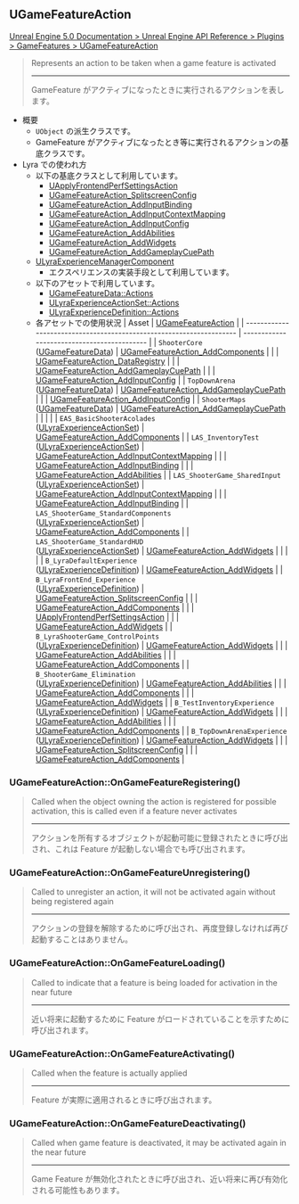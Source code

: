 ## UGameFeatureAction

[Unreal Engine 5.0 Documentation > Unreal Engine API Reference > Plugins > GameFeatures > UGameFeatureAction](https://docs.unrealengine.com/5.0/en-US/API/Plugins/GameFeatures/UGameFeatureAction/)

> Represents an action to be taken when a game feature is activated  
> 
> ----
> GameFeature がアクティブになったときに実行されるアクションを表します。

* 概要
	* `UObject` の派生クラスです。
	* GameFeature がアクティブになったとき等に実行されるアクションの基底クラスです。
* Lyra での使われ方
	* 以下の基底クラスとして利用しています。
		* [UApplyFrontendPerfSettingsAction]
		* [UGameFeatureAction_SplitscreenConfig]
		* [UGameFeatureAction_AddInputBinding]
		* [UGameFeatureAction_AddInputContextMapping]
		* [UGameFeatureAction_AddInputConfig]
		* [UGameFeatureAction_AddAbilities]
		* [UGameFeatureAction_AddWidgets]
		* [UGameFeatureAction_AddGameplayCuePath]
	* [ULyraExperienceManagerComponent] 
		* エクスペリエンスの実装手段として利用しています。
	* 以下のアセットで利用しています。
		* [UGameFeatureData::Actions]
		* [ULyraExperienceActionSet::Actions]
		* [ULyraExperienceDefinition::Actions]
	* 各アセットでの使用状況
		| Asset                                                                | [UGameFeatureAction]                        |
		| -------------------------------------------------------------------- | ------------------------------------------- |
		| `ShooterCore`<br>([UGameFeatureData])                                | [UGameFeatureAction_AddComponents]          |
		|                                                                      | [UGameFeatureAction_DataRegistry]           |
		|                                                                      | [UGameFeatureAction_AddGameplayCuePath]     |
		|                                                                      | [UGameFeatureAction_AddInputConfig]         |
		| `TopDownArena`<br>([UGameFeatureData])                               | [UGameFeatureAction_AddGameplayCuePath]     |
		|                                                                      | [UGameFeatureAction_AddInputConfig]         |
		| `ShooterMaps`<br>([UGameFeatureData])                                | [UGameFeatureAction_AddGameplayCuePath]     |
		|                                                                      |                                             |
		| `EAS_BasicShooterAcolades`<br>([ULyraExperienceActionSet])           | [UGameFeatureAction_AddComponents]          |
		| `LAS_InventoryTest`<br>([ULyraExperienceActionSet])                  | [UGameFeatureAction_AddInputContextMapping] |
		|                                                                      | [UGameFeatureAction_AddInputBinding]        |
		|                                                                      | [UGameFeatureAction_AddAbilities]           |
		| `LAS_ShooterGame_SharedInput`<br>([ULyraExperienceActionSet])        | [UGameFeatureAction_AddInputContextMapping] |
		|                                                                      | [UGameFeatureAction_AddInputBinding]        |
		| `LAS_ShooterGame_StandardComponents`<br>([ULyraExperienceActionSet]) | [UGameFeatureAction_AddComponents]          |
		| `LAS_ShooterGame_StandardHUD`<br>([ULyraExperienceActionSet])        | [UGameFeatureAction_AddWidgets]             |
		|                                                                      |                                             |
		| `B_LyraDefaultExperience`<br>([ULyraExperienceDefinition])           | [UGameFeatureAction_AddWidgets]             |
		| `B_LyraFrontEnd_Experience`<br>([ULyraExperienceDefinition])         | [UGameFeatureAction_SplitscreenConfig]      |
		|                                                                      | [UGameFeatureAction_AddComponents]          |
		|                                                                      | [UApplyFrontendPerfSettingsAction]          |
		|                                                                      | [UGameFeatureAction_AddWidgets]             |
		| `B_LyraShooterGame_ControlPoints`<br>([ULyraExperienceDefinition])   | [UGameFeatureAction_AddWidgets]             |
		|                                                                      | [UGameFeatureAction_AddAbilities]           |
		|                                                                      | [UGameFeatureAction_AddComponents]          |
		| `B_ShooterGame_Elimination`<br>([ULyraExperienceDefinition])         | [UGameFeatureAction_AddAbilities]           |
		|                                                                      | [UGameFeatureAction_AddComponents]          |
		|                                                                      | [UGameFeatureAction_AddWidgets]             |
		| `B_TestInventoryExperience`<br>([ULyraExperienceDefinition])         | [UGameFeatureAction_AddWidgets]             |
		|                                                                      | [UGameFeatureAction_AddAbilities]           |
		|                                                                      | [UGameFeatureAction_AddComponents]          |
		| `B_TopDownArenaExperience`<br>([ULyraExperienceDefinition])          | [UGameFeatureAction_AddWidgets]             |
		|                                                                      | [UGameFeatureAction_SplitscreenConfig]      |
		|                                                                      | [UGameFeatureAction_AddComponents]          |

### UGameFeatureAction::OnGameFeatureRegistering()

> Called when the object owning the action is registered for possible activation, this is called even if a feature never activates  
> 
> ----
> アクションを所有するオブジェクトが起動可能に登録されたときに呼び出され、これは Feature が起動しない場合でも呼び出されます。  

### UGameFeatureAction::OnGameFeatureUnregistering()

> Called to unregister an action, it will not be activated again without being registered again  
> 
> ----
> アクションの登録を解除するために呼び出され、再度登録しなければ再び起動することはありません。  

### UGameFeatureAction::OnGameFeatureLoading()

> Called to indicate that a feature is being loaded for activation in the near future  
> 
> ----
> 近い将来に起動するために Feature がロードされていることを示すために呼び出されます。 

### UGameFeatureAction::OnGameFeatureActivating()

> Called when the feature is actually applied  
> 
> ----
> Feature が実際に適用されるときに呼び出されます。  

### UGameFeatureAction::OnGameFeatureDeactivating()

> Called when game feature is deactivated, it may be activated again in the near future  
> 
> ----
> Game Feature が無効化されたときに呼び出され、近い将来に再び有効化される可能性もあります。  


<!--- ページ内のリンク --->

<!--- 自前の画像へのリンク --->

<!--- generated --->
[UGameFeatureAction]: #ugamefeatureaction
[ULyraExperienceActionSet]: ../../Lyra/Experience/ULyraExperienceActionSet.md#ulyraexperienceactionset
[ULyraExperienceActionSet::Actions]: ../../Lyra/Experience/ULyraExperienceActionSet.md#ulyraexperienceactionsetactions
[ULyraExperienceDefinition]: ../../Lyra/Experience/ULyraExperienceDefinition.md#ulyraexperiencedefinition
[ULyraExperienceDefinition::Actions]: ../../Lyra/Experience/ULyraExperienceDefinition.md#ulyraexperiencedefinitionactions
[ULyraExperienceManagerComponent]: ../../Lyra/Experience/ULyraExperienceManagerComponent.md#ulyraexperiencemanagercomponent
[UApplyFrontendPerfSettingsAction]: ../../Lyra/GameFeature/UApplyFrontendPerfSettingsAction.md#uapplyfrontendperfsettingsaction
[UGameFeatureAction_AddAbilities]: ../../Lyra/GameFeature/UGameFeatureAction_AddAbilities.md#ugamefeatureactionaddabilities
[UGameFeatureAction_AddGameplayCuePath]: ../../Lyra/GameFeature/UGameFeatureAction_AddGameplayCuePath.md#ugamefeatureactionaddgameplaycuepath
[UGameFeatureAction_AddInputBinding]: ../../Lyra/GameFeature/UGameFeatureAction_AddInputBinding.md#ugamefeatureactionaddinputbinding
[UGameFeatureAction_AddInputConfig]: ../../Lyra/GameFeature/UGameFeatureAction_AddInputConfig.md#ugamefeatureactionaddinputconfig
[UGameFeatureAction_AddInputContextMapping]: ../../Lyra/GameFeature/UGameFeatureAction_AddInputContextMapping.md#ugamefeatureactionaddinputcontextmapping
[UGameFeatureAction_AddWidgets]: ../../Lyra/GameFeature/UGameFeatureAction_AddWidgets.md#ugamefeatureactionaddwidgets
[UGameFeatureAction_SplitscreenConfig]: ../../Lyra/GameFeature/UGameFeatureAction_SplitscreenConfig.md#ugamefeatureactionsplitscreenconfig
[UGameFeatureAction_AddComponents]: ../../UE/GameFeature/UGameFeatureAction_AddComponents.md#ugamefeatureactionaddcomponents
[UGameFeatureAction_DataRegistry]: ../../UE/GameFeature/UGameFeatureAction_DataRegistry.md#ugamefeatureactiondataregistry
[UGameFeatureData]: ../../UE/GameFeature/UGameFeatureData.md#ugamefeaturedata
[UGameFeatureData::Actions]: ../../UE/GameFeature/UGameFeatureData.md#ugamefeaturedataactions
